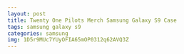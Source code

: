```yaml
---
layout: post
title: Twenty One Pilots Merch Samsung Galaxy S9 Case
tags: samsung galaxy s9
categories: samsung
img: 1D5r9MUc7YUyOFIA65mOP0312q62AVQ3Z
---
```

